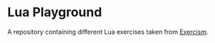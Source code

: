 # Lua Playground

A repository containing different Lua exercises taken from [Exercism](https://exercism.org/tracks/lua).